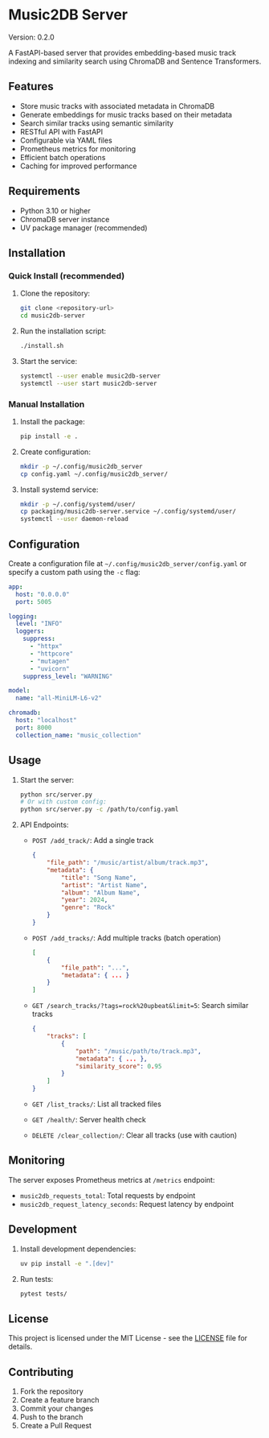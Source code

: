 
# Music2DB Server

Version: 0.2.0

A FastAPI-based server that provides embedding-based music track indexing and similarity search using ChromaDB and Sentence Transformers.

## Features

- Store music tracks with associated metadata in ChromaDB
- Generate embeddings for music tracks based on their metadata
- Search similar tracks using semantic similarity
- RESTful API with FastAPI
- Configurable via YAML files
- Prometheus metrics for monitoring
- Efficient batch operations
- Caching for improved performance

## Requirements

- Python 3.10 or higher
- ChromaDB server instance
- UV package manager (recommended)

## Installation

### Quick Install (recommended)

1. Clone the repository:

    ```bash
    git clone <repository-url>
    cd music2db-server
    ```

2. Run the installation script:

    ```bash
    ./install.sh
    ```

3. Start the service:

    ```bash
    systemctl --user enable music2db-server
    systemctl --user start music2db-server
    ```

### Manual Installation

1. Install the package:

    ```bash
    pip install -e .
    ```

2. Create configuration:

    ```bash
    mkdir -p ~/.config/music2db_server
    cp config.yaml ~/.config/music2db_server/
    ```

3. Install systemd service:

    ```bash
    mkdir -p ~/.config/systemd/user/
    cp packaging/music2db-server.service ~/.config/systemd/user/
    systemctl --user daemon-reload
    ```

## Configuration

Create a configuration file at `~/.config/music2db_server/config.yaml` or specify a custom path using the `-c` flag:

```yaml
app:
  host: "0.0.0.0"
  port: 5005

logging:
  level: "INFO"
  loggers:
    suppress:
      - "httpx"
      - "httpcore"
      - "mutagen"
      - "uvicorn"
    suppress_level: "WARNING"

model:
  name: "all-MiniLM-L6-v2"

chromadb:
  host: "localhost"
  port: 8000
  collection_name: "music_collection"
```

## Usage

1. Start the server:

    ```bash
    python src/server.py
    # Or with custom config:
    python src/server.py -c /path/to/config.yaml
    ```

2. API Endpoints:

    - `POST /add_track/`: Add a single track

        ```json
        {
            "file_path": "/music/artist/album/track.mp3",
            "metadata": {
                "title": "Song Name",
                "artist": "Artist Name",
                "album": "Album Name",
                "year": 2024,
                "genre": "Rock"
            }
        }
        ```

    - `POST /add_tracks/`: Add multiple tracks (batch operation)
  
        ```json
        [
            {
                "file_path": "...",
                "metadata": { ... }
            }
        ]
        ```

    - `GET /search_tracks/?tags=rock%20upbeat&limit=5`: Search similar tracks

        ```json
        {
            "tracks": [
                {
                    "path": "/music/path/to/track.mp3",
                    "metadata": { ... },
                    "similarity_score": 0.95
                }
            ]
        }
        ```

    - `GET /list_tracks/`: List all tracked files
    - `GET /health/`: Server health check
    - `DELETE /clear_collection/`: Clear all tracks (use with caution)

## Monitoring

The server exposes Prometheus metrics at `/metrics` endpoint:

- `music2db_requests_total`: Total requests by endpoint
- `music2db_request_latency_seconds`: Request latency by endpoint

## Development

1. Install development dependencies:

    ```bash
    uv pip install -e ".[dev]"
    ```

2. Run tests:

    ```bash
    pytest tests/
    ```

## License

This project is licensed under the MIT License - see the [LICENSE](LICENSE) file for details.

## Contributing

1. Fork the repository
2. Create a feature branch
3. Commit your changes
4. Push to the branch
5. Create a Pull Request

